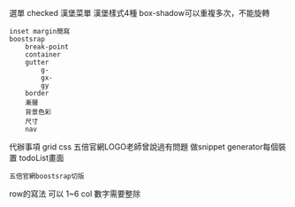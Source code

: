選單
    checked
    漢堡菜單
        漢堡樣式4種
            box-shadow可以重複多次，不能旋轉

    inset margin簡寫
    boostsrap
        break-point
        container
        gutter
            g-
            gx-
            gy
        border 
        漸層
        背景色彩
        尺寸
        nav


代辦事項
    grid css
    五倍官網LOGO老師曾說過有問題
    做snippet generator每個裝置
    todoList畫面

    五倍官網boostsrap切版

row的寫法 可以 1~6
col 數字需要整除